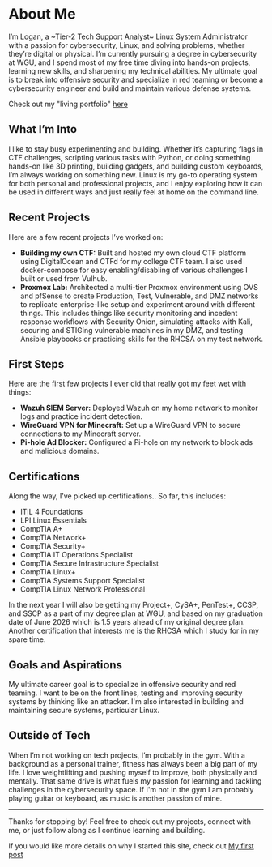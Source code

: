 # About Me

I’m Logan, a ~Tier-2 Tech Support Analyst~ Linux System Administrator with a passion for cybersecurity, Linux, and solving problems, whether they’re digital or physical. I’m currently pursuing a degree in cybersecurity at WGU, and I spend most of my free time diving into hands-on projects, learning new skills, and sharpening my technical abilities. My ultimate goal is to break into offensive security and specialize in red teaming or become a cybersecurity engineer and build and maintain various defense systems.

Check out my "living portfolio" [here](https://phdbuilds.com)

## What I’m Into
I like to stay busy experimenting and building. Whether it’s capturing flags in CTF challenges, scripting various tasks with Python, or doing something hands-on like 3D printing, building gadgets, and building custom keyboards, I’m always working on something new. Linux is my go-to operating system for both personal and professional projects, and I enjoy exploring how it can be used in different ways and just really feel at home on the command line.

## Recent Projects
Here are a few recent projects I’ve worked on:
- **Building my own CTF:** Built and hosted my own cloud CTF platform using DigitalOcean and CTFd for my college CTF team. I also used docker-compose for easy enabling/disabling of various challenges I built or used from Vulhub.
- **Proxmox Lab:** Architected a multi-tier Proxmox environment using OVS and pfSense to create Production, Test, Vulnerable, and DMZ networks to replicate enterprise-like setup and experiment around with different things. This includes things like security monitoring and incedent response workflows with Security Onion, simulating attacks with Kali, securing and STIGing vulnerable machines in my DMZ, and testing Ansible playbooks or practicing skills for the RHCSA on my test network.

## First Steps
Here are the first few projects I ever did that really got my feet wet with things:
- **Wazuh SIEM Server:** Deployed Wazuh on my home network to monitor logs and practice incident detection.
- **WireGuard VPN for Minecraft:** Set up a WireGuard VPN to secure connections to my Minecraft server.
- **Pi-hole Ad Blocker:** Configured a Pi-hole on my network to block ads and malicious domains.


## Certifications
Along the way, I’ve picked up certifications..
So far, this includes:
- ITIL 4 Foundations
- LPI Linux Essentials
- CompTIA A+
- CompTIA Network+
- CompTIA Security+
- CompTIA IT Operations Specialist
- CompTIA Secure Infrastructure Specialist
- CompTIA Linux+
- CompTIA Systems Support Specialist
- CompTIA Linux Network Professional

In the next year I will also be getting my Project+, CySA+, PenTest+, CCSP, and SSCP as a part of my degree plan at WGU, and based on my graduation date of June 2026 which is 1.5 years ahead of my original degree plan. Another certification that interests me is the RHCSA which I study for in my spare time.


## Goals and Aspirations
My ultimate career goal is to specialize in offensive security and red teaming. I want to be on the front lines, testing and improving security systems by thinking like an attacker. I'm also interested in building and maintaining secure systems, particular Linux.

## Outside of Tech
When I’m not working on tech projects, I’m probably in the gym. With a background as a personal trainer, fitness has always been a big part of my life. I love weightlifting and pushing myself to improve, both physically and mentally. That same drive is what fuels my passion for learning and tackling challenges in the cybersecurity space. If I'm not in the gym I am probably playing guitar or keyboard, as music is another passion of mine.

---

Thanks for stopping by! Feel free to check out my projects, connect with me, or just follow along as I continue learning and building.

If you would like more details on why I started this site, check out [My first post](/posts/my-first-post/) 

